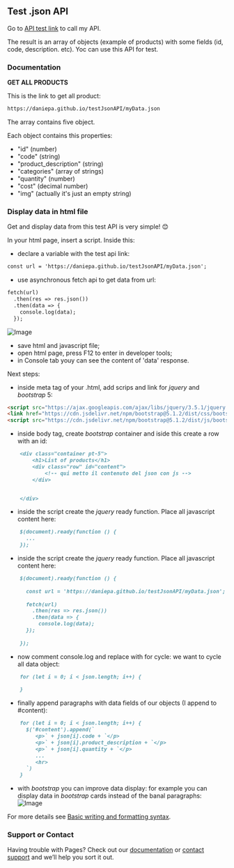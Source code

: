 ## Test .json API 

Go to [API test link](https://daniepa.github.io/testJsonAPI/myData.json) to call my API.

The result is an array of objects (example of products) with some fields (id, code, description. etc).
Yoc can use this API for test.

### Documentation

**GET ALL PRODUCTS**

This is the link to get all product: 
```markdown
https://daniepa.github.io/testJsonAPI/myData.json
```
The array contains five object.

Each object contains this properties:
- "id" (number)
- "code" (string)
- "product_description" (string)
- "categories" (array of strings)
- "quantity" (number)
- "cost" (decimal number)
- "img" (actually it's just an empty string)

### Display data in html file

Get and display data from this test API is very simple! 😊

In your html page, insert a script.
Inside this:
- declare a variable with the test api link:
```markdown
const url = 'https://daniepa.github.io/testJsonAPI/myData.json';
```

- use asynchronous fetch api to get data from url:
```markdown
fetch(url)
  .then(res => res.json())
  .then(data => {
    console.log(data);
  });
```
![Image](src)

- save html and javascript file;
- open html page, press F12 to enter in developer tools;
- in Console tab youy can see the content of 'data' response.

Next steps:
- inside meta tag of your .html, add scrips and link for _jquery_ and _bootstrap_ 5:
```markdown
<script src="https://ajax.googleapis.com/ajax/libs/jquery/3.5.1/jquery.min.js"></script>
<link href="https://cdn.jsdelivr.net/npm/bootstrap@5.1.2/dist/css/bootstrap.min.css" rel="stylesheet">
<script src="https://cdn.jsdelivr.net/npm/bootstrap@5.1.2/dist/js/bootstrap.bundle.min.js"></script> 
```

- inside body tag, create _bootstrap_ container and iside this create a row with an id:
```markdown
    <div class="container pt-5">
        <h1>List of products</h1>
        <div class="row" id="content">
            <!-- qui metto il contenuto del json con js -->
        </div>


    </div>
```

- inside the script create the _jquery_ ready function. Place all javascript content here:
```markdown
    $(document).ready(function () {
      ...
    });
```

- inside the script create the _jquery_ ready function. Place all javascript content here:
```markdown
    $(document).ready(function () {
    
      const url = 'https://daniepa.github.io/testJsonAPI/myData.json';
      
      fetch(url)
        .then(res => res.json())
        .then(data => {
          console.log(data);
      });
  
    });
```

- now comment console.log and replace with for cycle: we want to cycle all data object:
```markdown
    for (let i = 0; i < json.length; i++) {
    
    }
```

- finally append paragraphs with data fields of our objects (I append to #content):
```markdown
    for (let i = 0; i < json.length; i++) {
      $('#content').append(`
         <p>` + json[i].code + `</p>
         <p>` + json[i].product_description + `</p>
         <p>` + json[i].quantity + `</p>
         ...
         <hr>
      `)
    }
```

- with _bootstrap_ you can improve data display: for example you can display data in _bootstrap_ cards instead of the banal paragraphs:
![Image](src)


For more details see [Basic writing and formatting syntax](https://docs.github.com/en/github/writing-on-github/getting-started-with-writing-and-formatting-on-github/basic-writing-and-formatting-syntax).

### Support or Contact

Having trouble with Pages? Check out our [documentation](https://docs.github.com/categories/github-pages-basics/) or [contact support](https://support.github.com/contact) and we’ll help you sort it out.
